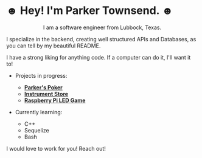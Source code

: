 # ☻ Hey! I'm Parker Townsend. ☻

<p align="center">I am a software engineer from Lubbock, Texas.<p\>

I specialize in the backend, creating well structured APIs and Databases, as you can tell by my beautiful README.

I have a strong liking for anything code.
If a computer can do it, I'll want it to!

- Projects in progress:

  - **[Parker's Poker](https://github.com/LiterallyParker/Parkers-Poker-V4)**
  - **[Instrument Store](https://github.com/LiterallyParker/Capstone)**
  - **[Raspberry Pi LED Game](https://github.com/LiterallyParker/RPi_Reaction)**
  
- Currently learning:
  
  - C++
  - Sequelize
  - Bash

I would love to work for you! Reach out!
